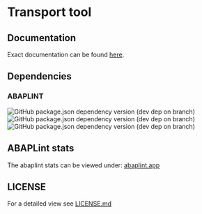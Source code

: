 # Transport tool


## Documentation

Exact documentation can be found [here](./docs/index.md).

## Dependencies

### ABAPLINT

![GitHub package.json dependency version (dev dep on branch)](https://img.shields.io/github/package-json/dependency-version/miggi92/transport-tool/dev/@abaplint/cli?style=for-the-badge)
![GitHub package.json dependency version (dev dep on branch)](https://img.shields.io/github/package-json/dependency-version/miggi92/transport-tool/dev/@abaplint/runtime?style=for-the-badge)
![GitHub package.json dependency version (dev dep on branch)](https://img.shields.io/github/package-json/dependency-version/miggi92/transport-tool/dev/@abaplint/transpiler-cli?style=for-the-badge)

## ABAPLint stats

The abaplint stats can be viewed under: [abaplint.app](https://abaplint.app/stats/miggi92/transport-tool)

## LICENSE

For a detailed view see [LICENSE.md](./LICENSE.md)
